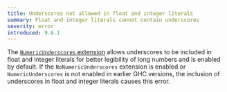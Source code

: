 ```yaml
---
title: Underscores not allowed in float and integer literals
summary: Float and integer literals cannot contain underscores
severity: error
introduced: 9.6.1
---
```


The [`NumericUnderscores` extension](https://ghc.gitlab.haskell.org/ghc/doc/users_guide/exts/numeric_underscores.html) allows underscores to be included in float and integer literals for better legibility of long numbers and is enabled by default.
If the `NoNumericUnderscores` extension is enabled or `NumericUnderscores` is not enabled in earlier GHC versions, the inclusion of underscores in float and integer literals causes this error.
